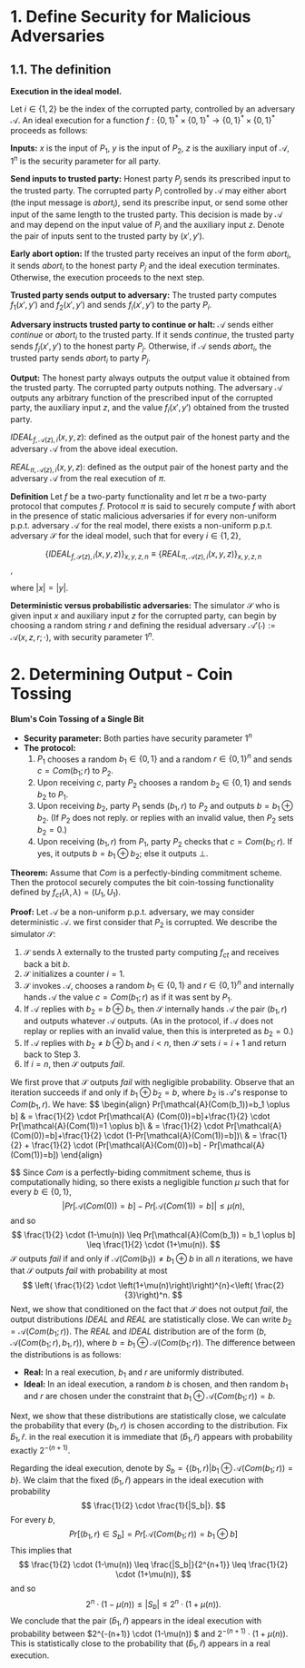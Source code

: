 # 1. Define Security for Malicious Adversaries

## 1.1. The definition

**Execution in the ideal model.** 

Let $i \in \{1,2\}$ be the index of the corrupted party, controlled by an adversary $\mathcal{A}$. An ideal execution for a function $f:\{0,1\}^* \times \{0,1\}^* \rightarrow \{0,1\}^* \times \{0,1\}^*$ proceeds as follows:

**Inputs:** $x$ is the input of $P_1$, $y$ is the input of $P_2$, $z$ is the auxiliary input of $\mathcal{A}$, $1^n$ is the security parameter for all party.

**Send inputs to trusted party:** Honest party $P_j$ sends its prescribed input to the trusted party. The  corrupted party $P_i$ controlled by $\mathcal{A}$ may either abort (the input message is $abort_i$), send its prescribe input, or send some other input of the same length to the trusted party. This decision is made by $\mathcal{A}$ and may depend on the input value of $P_i$ and the auxiliary input $z$. Denote the pair of inputs sent to the trusted party by $(x',y')$.

**Early abort option:** If the trusted party receives an input of the form $abort_i$, it sends $abort_i$ to the honest party $P_j$ and the ideal execution terminates. Otherwise, the execution proceeds to the next step.

**Trusted party sends output to adversary:** The trusted party computes $f_1(x',y')$ and $f_2(x',y')$ and sends $f_i(x',y')$ to the party $P_i$.

**Adversary instructs trusted party to continue or halt:** $\mathcal{A}$ sends either $continue$ or $abort_i$ to the trusted party. If it sends $continue$, the trusted party sends $f_j(x',y')$ to the honest party $P_j$. Otherwise, if $\mathcal{A}$ sends $abort_i$, the trusted party sends $abort_i$ to party $P_j$.

**Output:** The honest party always outputs the output value it obtained from the trusted party. The corrupted party outputs nothing. The adversary $\mathcal{A}$ outputs any arbitrary function of the prescribed input of the corrupted party,  the auxiliary input $z$, and the value $f_i(x',y')$ obtained from the trusted party.

$IDEAL_{f,\mathcal{A}(z),i}(x,y,z):$ defined as the output pair of the honest party and the adversary $\mathcal{A}$ from the above ideal execution. 

$REAL_{\pi,\mathcal{A}(z),i}(x,y,z):$ defined as the output pair of the honest party and the adversary $\mathcal{A}$ from the real execution of $\pi$. 

**Definition** Let $f$ be a two-party functionality and let $\pi$ be a two-party protocol that computes $f$. Protocol $\pi$ is said to securely compute $f$ with abort in the presence of static malicious adversaries if for every non-uniform p.p.t. adversary $\mathcal{A}$ for the real model, there exists a non-uniform p.p.t. adversary $\mathcal{S}$ for the ideal model, such that for every $i \in \{1,2\}$,

$$\left\{IDEAL_{f,\mathcal{S}(z),i}(x,y,z)\right\}_{x,y,z,n} \equiv \left\{REAL_{\pi,\mathcal{A}(z),i}(x,y,z)\right\}_{x,y,z,n}$$,

where $|x| = |y|$.

**Deterministic versus probabilistic adversaries:** The simulator $\mathcal{S}$ who is given input $x$ and auxiliary input $z$ for the corrupted party, can begin by choosing a random string $r$ and defining the residual adversary $\mathcal{A}'(\cdot) := \mathcal{A}(x,z,r; \cdot )$, with security parameter $1^n$.

# 2. Determining Output - Coin Tossing

**Blum's Coin Tossing of a Single Bit**

- **Security parameter:**  Both parties have security parameter $1^n$
- **The protocol:**
  1.  $P_1$ chooses a random $b_1 \in \{0,1\}$ and a random $r \in \{0,1\}^n$ and sends $c = Com(b_1;r)$ to $P_2$.
  2. Upon receiving $c$, party $P_2$ chooses a random $b_2 \in \{0,1\}$ and sends $b_2$ to $P_1$.
  3. Upon receiving $b_2$, party $P_1$ sends $(b_1,r)$ to $P_2$ and outputs $b = b_1 \oplus b_2$. (If $P_2$ does not reply. or replies with an invalid value, then $P_2$ sets $b_2 = 0$.)
  4. Upon receiving $(b_1, r)$ from $P_1$, party $P_2$ checks that $c = Com(b_1; r)$. If yes, it outputs $b = b_1 \oplus b_2$; else it outputs $\perp$.

**Theorem:** Assume that $Com$ is a perfectly-binding commitment scheme. Then the protocol securely computes the bit coin-tossing functionality defined by $f_{ct}(\lambda, \lambda) = (U_1, U_1)$.

**Proof:** Let $\mathcal{A}$ be a non-uniform p.p.t. adversary, we may consider deterministic $\mathcal{A}$. we first consider that $P_2$ is corrupted. We describe the simulator $\mathcal{S}$:

1. $\mathcal{S}$ sends $\lambda$ externally to the trusted party computing $f_{ct}$ and receives back a bit $b$.
2. $\mathcal{S}$ initializes a counter $i = 1$.
3. $\mathcal{S}$ invokes $\mathcal{A}$, chooses a random $b_1 \in \{0,1\}$ and $r \in \{0,1\}^n$ and internally hands $\mathcal{A}$ the value $c = Com(b_1; r)$ as if it was sent by $P_1$.
4. If $\mathcal{A}$ replies with $b_2 = b \oplus b_1$, then $\mathcal{S}$ internally hands $\mathcal{A}$ the pair $(b_1, r)$ and outputs whatever $\mathcal{A}$ outputs. (As in the protocol, if $\mathcal{A}$ does not replay or replies with an invalid value, then this is interpreted as $b_2 = 0$.)
5. If $\mathcal{A}$ replies with $b_2 \neq b \oplus b_1$ and $i < n$, then $\mathcal{S}$ sets $i = i+1$ and return back to Step 3.
6. If $i = n$, then $\mathcal{S}$ outputs $fail$.

We first prove that $\mathcal{S}$ outputs $fail$ with negligible probability. Observe that an iteration succeeds if and only if $b_1 \oplus b_2 = b$, where $b_2$ is $\mathcal{A}$'s response to $Com(b_1, r)$. We have:
$$
\begin{align}
	Pr[\mathcal{A}(Com(b_1))=b_1 \oplus b] & = \frac{1}{2} \cdot Pr[\mathcal{A}		(Com(0))=b]+\frac{1}{2} \cdot Pr[\mathcal{A}(Com(1))=1 \oplus b]\\
	& = \frac{1}{2} \cdot Pr[\mathcal{A}(Com(0))=b]+\frac{1}{2} \cdot (1-Pr[\mathcal{A}(Com(1))=b])\\
	& = \frac{1}{2} + \frac{1}{2} \cdot (Pr[\mathcal{A}(Com(0))=b] - Pr[\mathcal{A}(Com(1))=b])
\end{align}
$$
Since $Com$ is a perfectly-biding commitment scheme, thus is computationally hiding, so there exists a negligible function $\mu$ such that for every $b \in \{0,1\}$,
$$
\left|Pr[\mathcal{A}(Com(0))=b]-Pr[\mathcal{A}(Com(1))=b]\right| \leq \mu(n),
$$
 and so
$$
\frac{1}{2} \cdot (1-\mu(n)) \leq Pr[\mathcal{A}(Com(b_1)) = b_1 \oplus b] \leq \frac{1}{2} \cdot (1+\mu(n)).
$$
$\mathcal{S}$ outputs $fail$ if and only if $\mathcal{A}(Com(b_1)) \neq b_1 \oplus b$ in all $n$ iterations, we have that $\mathcal{S}$ outputs $fail$ with probability at most
$$
\left( \frac{1}{2} \cdot \left(1+\mu(n)\right)\right)^{n}<\left( \frac{2}{3}\right)^n.
$$
Next, we show that conditioned on the fact that $\mathcal{S}$ does not output $fail$, the output distributions $IDEAL$ and $REAL$ are statistically close. We can write $b_2 = \mathcal{A}(Com(b_1;r))$. The $REAL$ and $IDEAL$ distribution are of the form $(b,\mathcal{A}(Com(b_1;r),b_1,r))$, where $b = b_1 \oplus \mathcal{A}(Com(b_1;r))$. The difference between the distributions is as follows:

- **Real:** In a real execution, $b_1$ and $r$ are uniformly distributed.
- **Ideal:** In an ideal execution, a random $b$ is chosen, and then random $b_1$ and $r$ are chosen under the constraint that $b_1 \oplus \mathcal{A}(Com(b_1;r)) = b$.

Next, we show that these distributions are statistically close, we calculate the probability that every $(b_1,r)$ is chosen according to the distribution. Fix $\hat{b}_1,\hat{r}$. in the real execution it is immediate that $(\hat{b}_1, \hat{r})$ appears with probability exactly $2^{-(n+1)}$.

Regarding the ideal execution, denote by $S_b = \{(b_1,r)|b_1 \oplus \mathcal{A}(Com(b_1;r)) = b\}$. We claim that the fixed $(\hat{b}_1,\hat{r})$ appears in the ideal execution with probability 
$$
\frac{1}{2} \cdot \frac{1}{|S_b|}.
$$
For every $b$, 
$$
Pr[(b_1,r)\in S_b] = Pr[\mathcal{A}(Com(b_1;r))=b_1 \oplus b]
$$
This implies that 
$$
\frac{1}{2} \cdot (1-\mu(n)) \leq \frac{|S_b|}{2^{n+1}} \leq \frac{1}{2} \cdot (1+\mu(n)),
$$
and so
$$
2^n \cdot (1-\mu(n)) \leq |S_b| \leq 2^n \cdot (1+\mu(n)).
$$
We conclude that the pair $(\hat{b}_1,\hat{r})$ appears in the ideal execution with probability between $2^{-(n+1)} \cdot (1-\mu(n)) $ and $2^{-(n+1)} \cdot (1+\mu(n))$. This is statistically close to the probability that $(\hat{b}_1,\hat{r})$ appears in a real execution.

